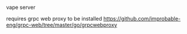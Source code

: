 vape server

requires grpc web proxy to be installed
https://github.com/improbable-eng/grpc-web/tree/master/go/grpcwebproxy

